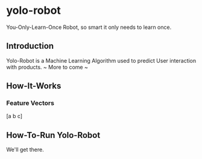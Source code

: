 yolo-robot
==========

You-Only-Learn-Once Robot, so smart it only needs to learn once. 

Introduction
------------
Yolo-Robot is a Machine Learning Algorithm used to predict User interaction with products. 
~ More to come ~

How-It-Works
------------
### Feature Vectors
[a b c]


How-To-Run Yolo-Robot
---------------------
We'll get there.
